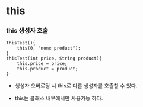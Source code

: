 # this

### this 생성자 호출


    thisTest(){
        this(0, "none product");
    }
    thisTest(int price, String product){
        this.price = price;
        this.product = product;
    }

+ 생성자 오버로딩 시 this로 다른 생성자를 호출할 수 있다.

+ this는 클래스 내부에서만 사용가능 하다.